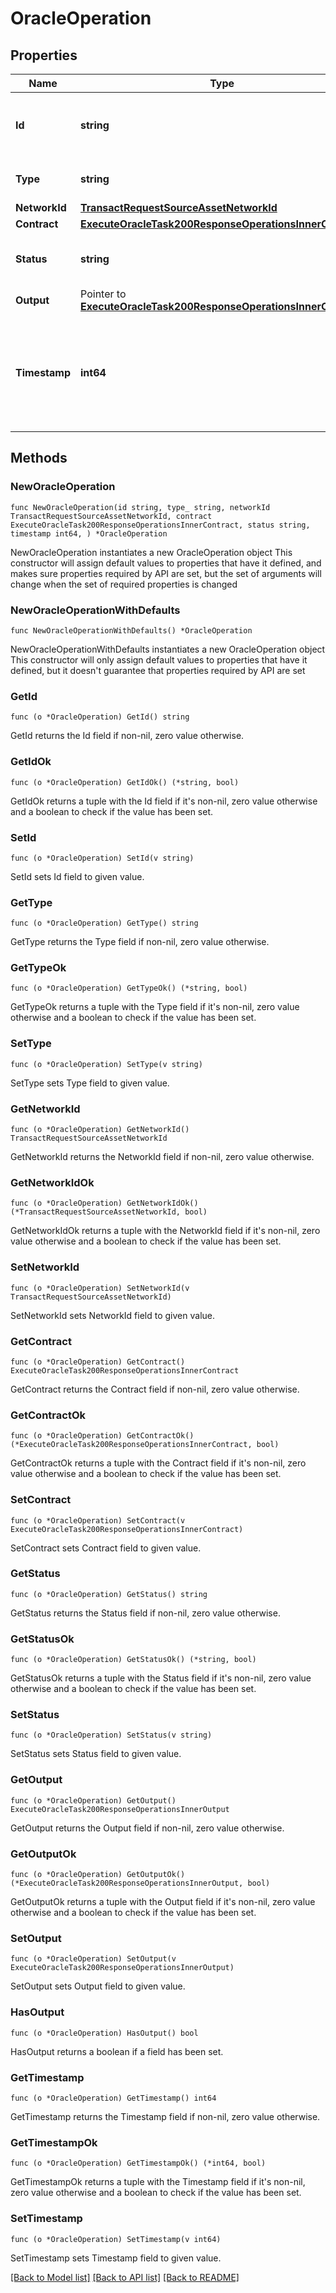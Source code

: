 # OracleOperation

## Properties

Name | Type | Description | Notes
------------ | ------------- | ------------- | -------------
**Id** | **string** | A unique identifier for the Oracle operation. | 
**Type** | **string** | The type of the Oracle operation. | 
**NetworkId** | [**TransactRequestSourceAssetNetworkId**](TransactRequestSourceAssetNetworkId.md) |  | 
**Contract** | [**ExecuteOracleTask200ResponseOperationsInnerContract**](ExecuteOracleTask200ResponseOperationsInnerContract.md) |  | 
**Status** | **string** | The current status of the Oracle operation. | 
**Output** | Pointer to [**ExecuteOracleTask200ResponseOperationsInnerOutput**](ExecuteOracleTask200ResponseOperationsInnerOutput.md) |  | [optional] 
**Timestamp** | **int64** | The timestamp when the Oracle operation was created or last updated. | 

## Methods

### NewOracleOperation

`func NewOracleOperation(id string, type_ string, networkId TransactRequestSourceAssetNetworkId, contract ExecuteOracleTask200ResponseOperationsInnerContract, status string, timestamp int64, ) *OracleOperation`

NewOracleOperation instantiates a new OracleOperation object
This constructor will assign default values to properties that have it defined,
and makes sure properties required by API are set, but the set of arguments
will change when the set of required properties is changed

### NewOracleOperationWithDefaults

`func NewOracleOperationWithDefaults() *OracleOperation`

NewOracleOperationWithDefaults instantiates a new OracleOperation object
This constructor will only assign default values to properties that have it defined,
but it doesn't guarantee that properties required by API are set

### GetId

`func (o *OracleOperation) GetId() string`

GetId returns the Id field if non-nil, zero value otherwise.

### GetIdOk

`func (o *OracleOperation) GetIdOk() (*string, bool)`

GetIdOk returns a tuple with the Id field if it's non-nil, zero value otherwise
and a boolean to check if the value has been set.

### SetId

`func (o *OracleOperation) SetId(v string)`

SetId sets Id field to given value.


### GetType

`func (o *OracleOperation) GetType() string`

GetType returns the Type field if non-nil, zero value otherwise.

### GetTypeOk

`func (o *OracleOperation) GetTypeOk() (*string, bool)`

GetTypeOk returns a tuple with the Type field if it's non-nil, zero value otherwise
and a boolean to check if the value has been set.

### SetType

`func (o *OracleOperation) SetType(v string)`

SetType sets Type field to given value.


### GetNetworkId

`func (o *OracleOperation) GetNetworkId() TransactRequestSourceAssetNetworkId`

GetNetworkId returns the NetworkId field if non-nil, zero value otherwise.

### GetNetworkIdOk

`func (o *OracleOperation) GetNetworkIdOk() (*TransactRequestSourceAssetNetworkId, bool)`

GetNetworkIdOk returns a tuple with the NetworkId field if it's non-nil, zero value otherwise
and a boolean to check if the value has been set.

### SetNetworkId

`func (o *OracleOperation) SetNetworkId(v TransactRequestSourceAssetNetworkId)`

SetNetworkId sets NetworkId field to given value.


### GetContract

`func (o *OracleOperation) GetContract() ExecuteOracleTask200ResponseOperationsInnerContract`

GetContract returns the Contract field if non-nil, zero value otherwise.

### GetContractOk

`func (o *OracleOperation) GetContractOk() (*ExecuteOracleTask200ResponseOperationsInnerContract, bool)`

GetContractOk returns a tuple with the Contract field if it's non-nil, zero value otherwise
and a boolean to check if the value has been set.

### SetContract

`func (o *OracleOperation) SetContract(v ExecuteOracleTask200ResponseOperationsInnerContract)`

SetContract sets Contract field to given value.


### GetStatus

`func (o *OracleOperation) GetStatus() string`

GetStatus returns the Status field if non-nil, zero value otherwise.

### GetStatusOk

`func (o *OracleOperation) GetStatusOk() (*string, bool)`

GetStatusOk returns a tuple with the Status field if it's non-nil, zero value otherwise
and a boolean to check if the value has been set.

### SetStatus

`func (o *OracleOperation) SetStatus(v string)`

SetStatus sets Status field to given value.


### GetOutput

`func (o *OracleOperation) GetOutput() ExecuteOracleTask200ResponseOperationsInnerOutput`

GetOutput returns the Output field if non-nil, zero value otherwise.

### GetOutputOk

`func (o *OracleOperation) GetOutputOk() (*ExecuteOracleTask200ResponseOperationsInnerOutput, bool)`

GetOutputOk returns a tuple with the Output field if it's non-nil, zero value otherwise
and a boolean to check if the value has been set.

### SetOutput

`func (o *OracleOperation) SetOutput(v ExecuteOracleTask200ResponseOperationsInnerOutput)`

SetOutput sets Output field to given value.

### HasOutput

`func (o *OracleOperation) HasOutput() bool`

HasOutput returns a boolean if a field has been set.

### GetTimestamp

`func (o *OracleOperation) GetTimestamp() int64`

GetTimestamp returns the Timestamp field if non-nil, zero value otherwise.

### GetTimestampOk

`func (o *OracleOperation) GetTimestampOk() (*int64, bool)`

GetTimestampOk returns a tuple with the Timestamp field if it's non-nil, zero value otherwise
and a boolean to check if the value has been set.

### SetTimestamp

`func (o *OracleOperation) SetTimestamp(v int64)`

SetTimestamp sets Timestamp field to given value.



[[Back to Model list]](../README.md#documentation-for-models) [[Back to API list]](../README.md#documentation-for-api-endpoints) [[Back to README]](../README.md)


